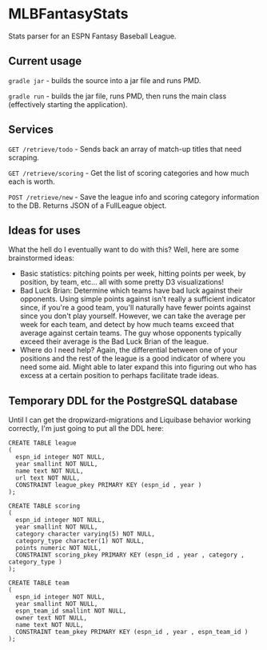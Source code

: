 MLBFantasyStats
===============

Stats parser for an ESPN Fantasy Baseball League.

Current usage
-------------

`gradle jar` - builds the source into a jar file and runs PMD.

`gradle run` - builds the jar file, runs PMD, then runs the main class (effectively starting the application).

Services
--------

`GET /retrieve/todo` - Sends back an array of match-up titles that need scraping.

`GET /retrieve/scoring` - Get the list of scoring categories and how much each is worth.

`POST /retrieve/new` - Save the league info and scoring category information to the DB. Returns JSON of a FullLeague object.

Ideas for uses
--------------

What the hell do I eventually want to do with this? Well, here are some brainstormed ideas:

* Basic statistics: pitching points per week, hitting points per week, by position, by team, etc... all with some pretty D3 visualizations!
* Bad Luck Brian: Determine which teams have bad luck against their opponents. Using simple points against isn't really a sufficient indicator since, if you're a good team, you'll naturally have fewer points against since you don't play yourself. However, we can take the average per week for each team, and detect by how much teams exceed that average against certain teams. The guy whose opponents typically exceed their average is the Bad Luck Brian of the league.
* Where do I need help? Again, the differential between one of your positions and the rest of the league is a good indicator of where you need some aid. Might able to later expand this into figuring out who has excess at a certain position to perhaps facilitate trade ideas.

Temporary DDL for the PostgreSQL database
-----------------------------------------

Until I can get the dropwizard-migrations and Liquibase behavior working correctly, I'm just going to put all the DDL here:

    CREATE TABLE league
    (
      espn_id integer NOT NULL,
      year smallint NOT NULL,
      name text NOT NULL,
      url text NOT NULL,
      CONSTRAINT league_pkey PRIMARY KEY (espn_id , year )
    );

    CREATE TABLE scoring
    (
      espn_id integer NOT NULL,
      year smallint NOT NULL,
      category character varying(5) NOT NULL,
      category_type character(1) NOT NULL,
      points numeric NOT NULL,
      CONSTRAINT scoring_pkey PRIMARY KEY (espn_id , year , category , category_type )
    );

    CREATE TABLE team
    (
      espn_id integer NOT NULL,
      year smallint NOT NULL,
      espn_team_id smallint NOT NULL,
      owner text NOT NULL,
      name text NOT NULL,
      CONSTRAINT team_pkey PRIMARY KEY (espn_id , year , espn_team_id )
    );